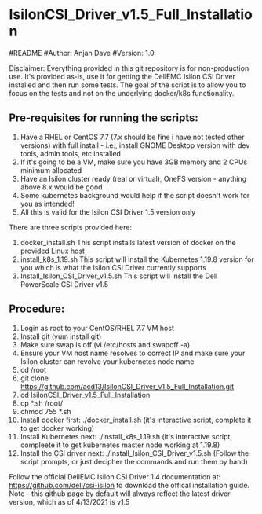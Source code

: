# IsilonCSI_Driver_v1.5_Full_Installation
#README
#Author: Anjan Dave
#Version: 1.0

Disclaimer:
Everything provided in this git repository is for non-production use. It's provided as-is, use it for getting the DellEMC Isilon CSI Driver installed and then run some tests. The goal of the script is to allow you to focus on the tests and not on the underlying docker/k8s functionality.

Pre-requisites for running the scripts:
----------------------------------------
1. Have a RHEL or CentOS 7.7 (7.x should be fine i have not tested other versions) with full install - i.e., install GNOME Desktop version with dev tools, admin tools, etc installed
2. If it's going to be a VM, make sure you have 3GB memory and 2 CPUs minimum allocated
3. Have an Isilon cluster ready (real or virtual), OneFS version - anything above 8.x would be good
4. Some kubernetes background would help if the script doesn't work for you as intended!
5. All this is valid for the Isilon CSI Driver 1.5 version only

There are three scripts provided here:
1. docker_install.sh
This script installs latest version of docker on the provided Linux host
2. install_k8s_1.19.sh
This script will install the Kubernetes 1.19.8 version for you which is what the Isilon CSI Driver currently supports
3. Install_Isilon_CSI_Driver_v1.5.sh
This script will install the Dell PowerScale CSI Driver v1.5

Procedure:
--------------
1. Login as root to your CentOS/RHEL 7.7 VM host
2. Install git (yum install git)
3. Make sure swap is off (vi /etc/hosts and swapoff -a)
4. Ensure your VM host name resolves to correct IP and make sure your Isilon cluster can revolve your kubernetes node name
5. cd /root
6. git clone https://github.com/acd13/IsilonCSI_Driver_v1.5_Full_Installation.git
7. cd IsilonCSI_Driver_v1.5_Full_Installation
8. cp *.sh /root/
9. chmod 755 *.sh
10. Install docker first: ./docker_install.sh (it's interactive script, complete it to get docker working)
11. Install Kubernetes next: ./install_k8s_1.19.sh (it's interactive script, compleete it to get kubernetes master node working at 1.19.8)
12. Install the CSI driver next: ./Install_Isilon_CSI_Driver_v1.5.sh (Follow the script prompts, or just decipher the commands and run them by hand)

Follow the official DellEMC Isilon CSI Driver 1.4 documentation at: https://github.com/dell/csi-isilon to download the offical installation guide. Note - this github page by default will always reflect the latest driver version, which as of 4/13/2021 is v1.5
